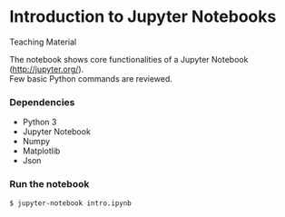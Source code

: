 # Introduction to Jupyter Notebooks
Teaching Material 

The notebook shows core functionalities of a Jupyter Notebook (http://jupyter.org/). <br>
Few basic Python commands are reviewed. 

### Dependencies 
- Python 3
- Jupyter Notebook
- Numpy
- Matplotlib 
- Json 

### Run the notebook
```sh
$ jupyter-notebook intro.ipynb
```
